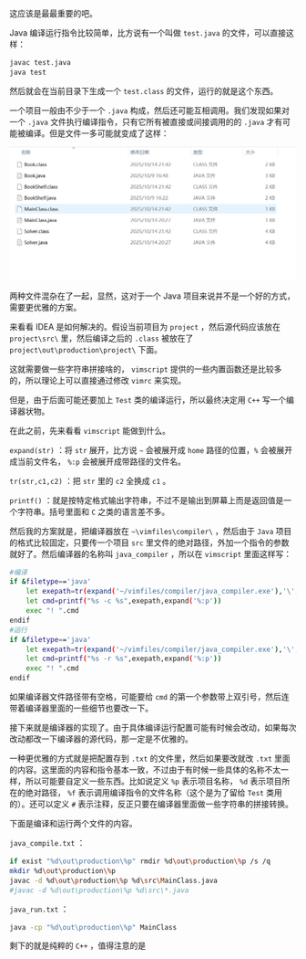 这应该是最最重要的吧。

Java 编译运行指令比较简单，比方说有一个叫做 `test.java` 的文件，可以直接这样：

```bash
javac test.java
java test
```

然后就会在当前目录下生成一个 `test.class` 的文件，运行的就是这个东西。

一个项目一般由不少于一个 `.java` 构成，然后还可能互相调用。我们发现如果对一个 `.java` 文件执行编译指令，只有它所有被直接或间接调用的的 `.java` 才有可能被编译。但是文件一多可能就变成了这样：

![](./../../imagines/0bd4c6ab315097cbfa0b868c8a91a15.png)

两种文件混杂在了一起，显然，这对于一个 Java 项目来说并不是一个好的方式，需要更优雅的方案。

来看看 IDEA 是如何解决的。假设当前项目为 `project` ，然后源代码应该放在 `project\src\` 里，然后编译之后的 `.class` 被放在了 `project\out\production\project\` 下面。

这就需要做一些字符串拼接啥的， `vimscript` 提供的一些内置函数还是比较多的，所以理论上可以直接通过修改 `vimrc` 来实现。

但是，由于后面可能还要加上 `Test` 类的编译运行，所以最终决定用 `C++` 写一个编译器状物。

在此之前，先来看看 `vimscript` 能做到什么。

`expand(str)` ：将 `str` 展开，比方说 `~` 会被展开成 `home` 路径的位置，`%` 会被展开成当前文件名， `%:p` 会被展开成带路径的文件名。

`tr(str,c1,c2)` ：把 `str` 里的 `c2` 全换成 `c1` 。

`printf()` ：就是按特定格式输出字符串，不过不是输出到屏幕上而是返回值是一个字符串。括号里面和 `C` 之类的语言差不多。

然后我的方案就是，把编译器放在 `~\vimfiles\compiler\` ，然后由于 `Java` 项目的格式比较固定，只要传一个项目 `src` 里文件的绝对路径，外加一个指令的参数就好了。然后编译器的名称叫 `java_compiler` ，所以在 `vimscript` 里面这样写：

```bash
#编译
if &filetype=='java'
	let exepath=tr(expand('~/vimfiles/compiler/java_compiler.exe'),'\','/')
	let cmd=printf("%s -c %s",exepath,expand('%:p'))
	exec "! ".cmd
endif
#运行
if &filetype=='java'
	let exepath=tr(expand('~/vimfiles/compiler/java_compiler.exe'),'\','/')
	let cmd=printf("%s -r %s",exepath,expand('%:p'))
	exec "! ".cmd
endif
```

如果编译器文件路径带有空格，可能要给 `cmd` 的第一个参数带上双引号，然后连带着编译器里面的一些细节也要改一下。

接下来就是编译器的实现了。由于具体编译运行配置可能有时候会改动，如果每次改动都改一下编译器的源代码，那一定是不优雅的。

一种更优雅的方式就是把配置存到 `.txt` 的文件里，然后如果要改就改 `.txt` 里面的内容。这里面的内容和指令基本一致，不过由于有时候一些具体的名称不太一样，所以可能要自定义一些东西。比如说定义 `%p` 表示项目名称， `%d` 表示项目所在的绝对路径， `%f` 表示调用编译指令的文件名称（这个是为了留给 `Test` 类用的）。还可以定义 `#` 表示注释，反正只要在编译器里面做一些字符串的拼接转换。

下面是编译和运行两个文件的内容。

`java_compile.txt` ：
```bash
if exist "%d\out\production\%p" rmdir %d\out\production\%p /s /q
mkdir %d\out\production\%p
javac -d %d\out\production\%p %d\src\MainClass.java
#javac -d %d\out\production\%p %d\src\*.java
```

`java_run.txt` ：
```bash
java -cp "%d\out\production\%p" MainClass
```

剩下的就是纯粹的 `C++` ，值得注意的是